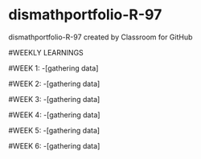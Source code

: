 # dismathportfolio-R-97
dismathportfolio-R-97 created by Classroom for GitHub

#WEEKLY LEARNINGS

#WEEK 1:
-[gathering data]

#WEEK 2:
-[gathering data]

#WEEK 3:
-[gathering data]

#WEEK 4:
-[gathering data]

#WEEK 5:
-[gathering data]

#WEEK 6:
-[gathering data]
